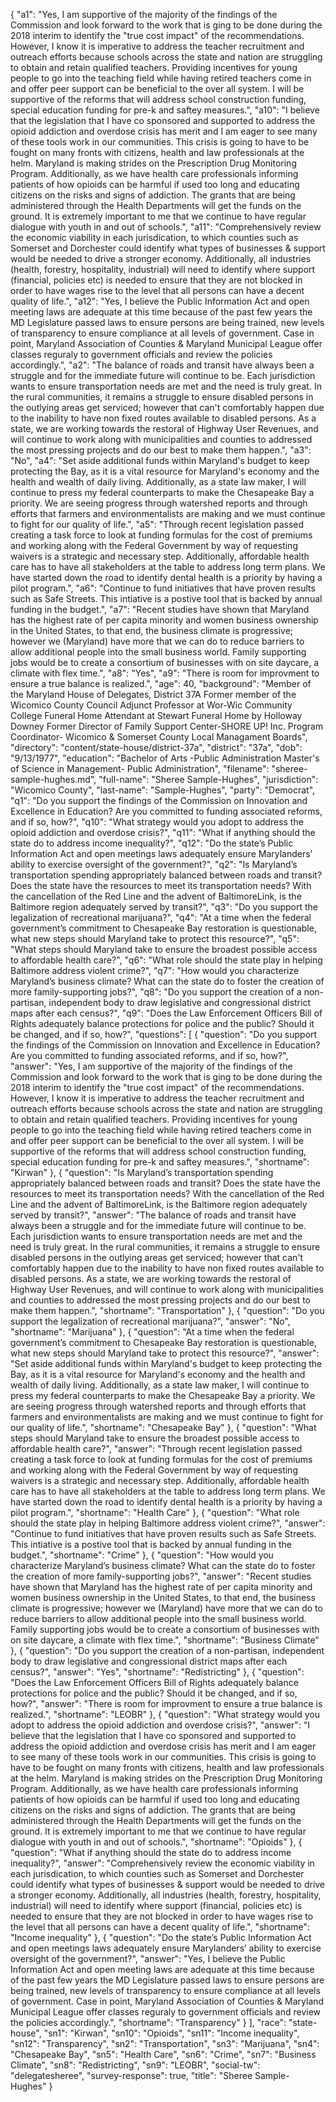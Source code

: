 {
  "a1": "Yes, I am supportive of the majority of the findings of the Commission and look forward to the work that is ging to be done during the 2018 interim to identify the \"true cost impact\" of the recommendations.  However, I know it is imperative to address the teacher recruitment and outreach efforts because schools across the state and nation are struggling to obtain and retain qualified teachers.  Providing incentives for young people to go into the teaching field while having retired teachers come in and offer peer support can be beneficial to the over all system. I will be supportive of the reforms that will address school construction funding, special education funding for pre-k and  saftey measures.",
  "a10": "I believe that the legislation that I have co sponsored and supported to address the opioid addiction and overdose crisis has merit and I am eager to see many of these tools work in our communities.  This crisis is going to have to be fought on many fronts with citizens, health and law professionals at the helm.  Maryland is making strides on the Prescription Drug Monitoring Program.  Additionally, as we have  health care professionals informing patients of how opioids can be harmful if used too long and educating citizens on the risks and signs of addiction.  The grants that are being administered through the Health Departments will get the funds on the ground.  It is extremely important to me that we continue to have regular dialogue with youth in and out of schools.",
  "a11": "Comprehensively review the economic viability in each jurisdication, to which counties such as Somerset and Dorchester could identify what types of businesses & support would be needed to drive a stronger economy.  Additionally, all industries (health, forestry, hospitality, industrial) will need to identify where support (financial, policies etc) is needed to ensure that they are not blocked in order to have wages rise to the level that all persons can have a decent quality of life.",
  "a12": "Yes, I believe the Public Information Act and open meeting laws are adequate at this time because of the past few years the MD Legislature passed laws to ensure persons are being trained, new levels of transparency to ensure compliance at all levels of government.  Case in point, Maryland Association of Counties & Maryland Municipal League offer classes reguraly to government officials and review the policies accordingly.",
  "a2": "The balance of roads and transit have always been a struggle and for the immediate future will continue to be.  Each jurisdiction wants to ensure transportation needs are met and the need is truly great.  In the rural communities, it remains a struggle to ensure disabled persons in the outlying areas get serviced; however that can't comfortably happen due to the inability to have non fixed routes available to disabled persons.  As a state, we are working towards the restoral of Highway User Revenues, and will continue to work along with municipalities and counties to addressed the most pressing projects and do our best to make them happen.",
  "a3": "No",
  "a4": "Set aside additional funds within Maryland's budget to keep protecting the Bay, as it is a vital resource for Maryland's economy and the health and wealth of daily living.  Additionally, as a state law maker, I will continue to press my federal counterparts to make the Chesapeake Bay a priority.  We are seeing progress through watershed reports and through efforts that farmers and environmentalists are making and we must continue to fight for our quality of life.",
  "a5": "Through recent legislation passed creating a task force to look at funding formulas for the cost of premiums and working along with the Federal Government by way of requesting waivers is a strategic and necessary step.  Additionally, affordable health care has to have all stakeholders at the table to address long term plans.  We have started down the road to identify dental health is a priority by having a pilot program.",
  "a6": "Continue to fund initiatives that have proven results such as Safe Streets.  This intiative is a postive tool that is backed by annual funding in the budget.",
  "a7": "Recent studies have shown that Maryland has the highest rate of per capita minority and women business ownership in the United States, to that end, the business climate is progressive; however we (Maryland) have more that we can do to reduce barriers to allow additional people into the small business world.  Family supporting jobs would be to create a consortium of businesses with on site daycare,  a climate with flex time.",
  "a8": "Yes",
  "a9": "There is room for improvment to ensure a true balance is realized.",
  "age": 40,
  "background": "Member of the Maryland House of Delegates, District 37A  Former member of the Wicomico County Council Adjunct Professor at Wor-Wic Community College Funeral Home Attendant at Stewart Funeral Home by Holloway Downey Former Director of Family Support Center-SHORE UP! Inc. Program Coordinator- Wicomico & Somerset County Local Managament Boards",
  "directory": "content/state-house/district-37a",
  "district": "37a",
  "dob": "9/13/1977",
  "education": "Bachelor of Arts -Public Administration  Master's of Science in Management- Public Administration",
  "filename": "sheree-sample-hughes.md",
  "full-name": "Sheree Sample-Hughes",
  "jurisdiction": "Wicomico County",
  "last-name": "Sample-Hughes",
  "party": "Democrat",
  "q1": "Do you support the findings of the Commission on Innovation and Excellence in Education? Are you committed to funding associated reforms, and if so, how?",
  "q10": "What strategy would you adopt to address the opioid addiction and overdose crisis?",
  "q11": "What if anything should the state do to address income inequality?",
  "q12": "Do the state’s Public Information Act and open meetings laws adequately ensure Marylanders’ ability to exercise oversight of the government?",
  "q2": "Is Maryland’s transportation spending appropriately balanced between roads and transit? Does the state have the resources to meet its transportation needs? With the cancellation of the Red Line and the advent of BaltimoreLink, is the Baltimore region adequately served by transit?",
  "q3": "Do you support the legalization of recreational marijuana?",
  "q4": "At a time when the federal government’s commitment to Chesapeake Bay restoration is questionable, what new steps should Maryland take to protect this resource?",
  "q5": "What steps should Maryland take to ensure the broadest possible access to affordable health care?",
  "q6": "What role should the state play in helping Baltimore address violent crime?",
  "q7": "How would you characterize Maryland’s business climate? What can the state do to foster the creation of more family-supporting jobs?",
  "q8": "Do you support the creation of a non-partisan, independent body to draw legislative and congressional district maps after each census?",
  "q9": "Does the Law Enforcement Officers Bill of Rights adequately balance protections for police and the public? Should it be changed, and if so, how?",
  "questions": [
    {
      "question": "Do you support the findings of the Commission on Innovation and Excellence in Education? Are you committed to funding associated reforms, and if so, how?",
      "answer": "Yes, I am supportive of the majority of the findings of the Commission and look forward to the work that is ging to be done during the 2018 interim to identify the \"true cost impact\" of the recommendations.  However, I know it is imperative to address the teacher recruitment and outreach efforts because schools across the state and nation are struggling to obtain and retain qualified teachers.  Providing incentives for young people to go into the teaching field while having retired teachers come in and offer peer support can be beneficial to the over all system. I will be supportive of the reforms that will address school construction funding, special education funding for pre-k and  saftey measures.",
      "shortname": "Kirwan"
    },
    {
      "question": "Is Maryland’s transportation spending appropriately balanced between roads and transit? Does the state have the resources to meet its transportation needs? With the cancellation of the Red Line and the advent of BaltimoreLink, is the Baltimore region adequately served by transit?",
      "answer": "The balance of roads and transit have always been a struggle and for the immediate future will continue to be.  Each jurisdiction wants to ensure transportation needs are met and the need is truly great.  In the rural communities, it remains a struggle to ensure disabled persons in the outlying areas get serviced; however that can't comfortably happen due to the inability to have non fixed routes available to disabled persons.  As a state, we are working towards the restoral of Highway User Revenues, and will continue to work along with municipalities and counties to addressed the most pressing projects and do our best to make them happen.",
      "shortname": "Transportation"
    },
    {
      "question": "Do you support the legalization of recreational marijuana?",
      "answer": "No",
      "shortname": "Marijuana"
    },
    {
      "question": "At a time when the federal government’s commitment to Chesapeake Bay restoration is questionable, what new steps should Maryland take to protect this resource?",
      "answer": "Set aside additional funds within Maryland's budget to keep protecting the Bay, as it is a vital resource for Maryland's economy and the health and wealth of daily living.  Additionally, as a state law maker, I will continue to press my federal counterparts to make the Chesapeake Bay a priority.  We are seeing progress through watershed reports and through efforts that farmers and environmentalists are making and we must continue to fight for our quality of life.",
      "shortname": "Chesapeake Bay"
    },
    {
      "question": "What steps should Maryland take to ensure the broadest possible access to affordable health care?",
      "answer": "Through recent legislation passed creating a task force to look at funding formulas for the cost of premiums and working along with the Federal Government by way of requesting waivers is a strategic and necessary step.  Additionally, affordable health care has to have all stakeholders at the table to address long term plans.  We have started down the road to identify dental health is a priority by having a pilot program.",
      "shortname": "Health Care"
    },
    {
      "question": "What role should the state play in helping Baltimore address violent crime?",
      "answer": "Continue to fund initiatives that have proven results such as Safe Streets.  This intiative is a postive tool that is backed by annual funding in the budget.",
      "shortname": "Crime"
    },
    {
      "question": "How would you characterize Maryland’s business climate? What can the state do to foster the creation of more family-supporting jobs?",
      "answer": "Recent studies have shown that Maryland has the highest rate of per capita minority and women business ownership in the United States, to that end, the business climate is progressive; however we (Maryland) have more that we can do to reduce barriers to allow additional people into the small business world.  Family supporting jobs would be to create a consortium of businesses with on site daycare,  a climate with flex time.",
      "shortname": "Business Climate"
    },
    {
      "question": "Do you support the creation of a non-partisan, independent body to draw legislative and congressional district maps after each census?",
      "answer": "Yes",
      "shortname": "Redistricting"
    },
    {
      "question": "Does the Law Enforcement Officers Bill of Rights adequately balance protections for police and the public? Should it be changed, and if so, how?",
      "answer": "There is room for improvment to ensure a true balance is realized.",
      "shortname": "LEOBR"
    },
    {
      "question": "What strategy would you adopt to address the opioid addiction and overdose crisis?",
      "answer": "I believe that the legislation that I have co sponsored and supported to address the opioid addiction and overdose crisis has merit and I am eager to see many of these tools work in our communities.  This crisis is going to have to be fought on many fronts with citizens, health and law professionals at the helm.  Maryland is making strides on the Prescription Drug Monitoring Program.  Additionally, as we have  health care professionals informing patients of how opioids can be harmful if used too long and educating citizens on the risks and signs of addiction.  The grants that are being administered through the Health Departments will get the funds on the ground.  It is extremely important to me that we continue to have regular dialogue with youth in and out of schools.",
      "shortname": "Opioids"
    },
    {
      "question": "What if anything should the state do to address income inequality?",
      "answer": "Comprehensively review the economic viability in each jurisdication, to which counties such as Somerset and Dorchester could identify what types of businesses & support would be needed to drive a stronger economy.  Additionally, all industries (health, forestry, hospitality, industrial) will need to identify where support (financial, policies etc) is needed to ensure that they are not blocked in order to have wages rise to the level that all persons can have a decent quality of life.",
      "shortname": "Income inequality"
    },
    {
      "question": "Do the state’s Public Information Act and open meetings laws adequately ensure Marylanders’ ability to exercise oversight of the government?",
      "answer": "Yes, I believe the Public Information Act and open meeting laws are adequate at this time because of the past few years the MD Legislature passed laws to ensure persons are being trained, new levels of transparency to ensure compliance at all levels of government.  Case in point, Maryland Association of Counties & Maryland Municipal League offer classes reguraly to government officials and review the policies accordingly.",
      "shortname": "Transparency"
    }
  ],
  "race": "state-house",
  "sn1": "Kirwan",
  "sn10": "Opioids",
  "sn11": "Income inequality",
  "sn12": "Transparency",
  "sn2": "Transportation",
  "sn3": "Marijuana",
  "sn4": "Chesapeake Bay",
  "sn5": "Health Care",
  "sn6": "Crime",
  "sn7": "Business Climate",
  "sn8": "Redistricting",
  "sn9": "LEOBR",
  "social-tw": "delegatesheree",
  "survey-response": true,
  "title": "Sheree Sample-Hughes"
}
